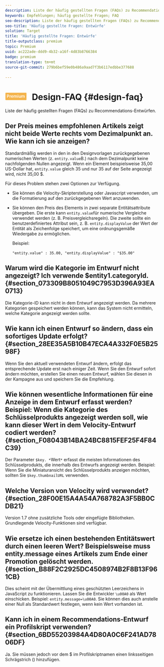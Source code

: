```yaml
---
description: Liste der häufig gestellten Fragen (FAQs) zu Recommendations-Entwürfen.
keywords: Empfehlungen; häufig gestellte Fragen; FAQ
seo-description: Liste der häufig gestellten Fragen (FAQs) zu Recommendations-Entwürfen.
seo-title: 'Häufig gestellte Fragen: Entwürfe'
solution: Target
title: 'Häufig gestellte Fragen: Entwürfe'
title-outputclass: premium
topic: Premium
uuid: ac222ade-ddd9-4b32-a16f-4d83b8766384
badge: premium
translation-type: tm+mt
source-git-commit: 279b6bef59e0b486a9aad7f3b6117edbbe377688

---
```



# ![PREMIUM](/help/assets/premium.png) Design-FAQ {#design-faq}

Liste der häufig gestellten Fragen (FAQs) zu Recommendations-Entwürfen.

## Der Preis meines empfohlenen Artikels zeigt nicht beide Werte rechts vom Dezimalpunkt an. Wie kann ich sie anzeigen?

Standardmäßig werden in den in den Designvorlagen zurückgegebenen numerischen Werten (z. `entity.value`B.) nach dem Dezimalpunkt keine nachfolgenden Nullen angezeigt. Wenn ein Element beispielsweise 35,00 US-Dollar hat, `entity.value` gleich 35 und nur 35 auf der Seite angezeigt wird, nicht 35,00 $.

Für dieses Problem stehen zwei Optionen zur Verfügung.

* Sie können die Velocity-Skripterstellung oder Javascript verwenden, um die Formatierung auf den zurückgegebenen Wert anzuwenden.

* Sie können den Preis des Elements in zwei separate Entitätsattribute übergeben. Die erste kann `entity.value`für numerische Vergleiche verwendet werden (z. B. Preisvergleichsregeln). Die zweite sollte ein benutzerdefiniertes Attribut sein, z. B. `entity.displayValue` der Wert der Entität als Zeichenfolge speichert, um eine ordnungsgemäße Wiedergabe zu ermöglichen.

   Beispiel:

   `"entity.value" : 35.00, "entity.displayValue" : "$35.00"`

## Warum wird die Kategorie im Entwurf nicht angezeigt? Ich verwende $entity1.categoryId. {#section_073309B8051049C7953D396A93EA0713}

Die Kategorie-ID kann nicht in dem Entwurf angezeigt werden. Da mehrere Kategorien gespeichert werden können, kann das System nicht ermitteln, welche Kategorie angezeigt werden sollte.

## Wie kann ich einen Entwurf so ändern, dass ein sofortiges Update erfolgt? {#section_28EE35A5B10B47ECA4A332F0E5B2598F}

Wenn Sie den aktuell verwendeten Entwurf ändern, erfolgt das entsprechende Update erst nach einiger Zeit. Wenn Sie den Entwurf sofort ändern möchten, erstellen Sie einen neuen Entwurf, wählen Sie diesen in der Kampagne aus und speichern Sie die Empfehlung.

## Wie können wesentliche Informationen für eine Anzeige in dem Entwurf erfasst werden? Beispiel: Wenn die Kategorie des Schlüsselprodukts angezeigt werden soll, wie kann dieser Wert in dem Velocity-Entwurf codiert werden? {#section_F08043B14BA24BC8815FEF25F4F84C39}

Der Parameter `$key. *`Wert`*` erfasst die meisten Informationen des Schlüsselprodukts, die innerhalb des Entwurfs angezeigt werden. Beispiel: Wenn Sie die Miniaturansicht des Schlüsselprodukts anzeigen möchten, sollten Sie `$key.thumbnailURL` verwenden.

## Welche Version von Velocity wird verwendet? {#section_28F00E15A4A54A768782A3F5BB0CDB21}

Version 1.7 ohne zusätzliche Tools oder eingefügte Bibliotheken. Grundlegende Velocity-Funktionen sind verfügbar.

## Wie ersetze ich einen bestehenden Entitätswert durch einen leeren Wert? Beispielsweise muss entity.message eines Artikels zum Ende einer Promotion gelöscht werden. {#section_B88F2C2925DC4508974B2F8B13F961CB}

Dies scheint mit der Übermittlung eines geschützten Leerzeichens in JavaScript zu funktionieren. Lassen Sie die Entwickler `\u00A0` als Wert einschicken. Beispiel: `entity.message=\u00A0`. Sie können dies auch anstelle einer Null als Standardwert festlegen, wenn kein Wert vorhanden ist.

## Kann ich in einem Recommendations-Entwurf ein Profilskript verwenden? {#section_6BD55203984A4D80A0C6F241AD7806DF}

Ja. Sie müssen jedoch vor dem $ im Profilskriptnamen einen linksseitigen Schrägstrich (\) hinzufügen.
